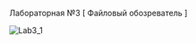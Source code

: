 Лабораторная №3 [ Файловый обозреватель ]

 
![Lab3_1](https://github.com/AnstasiaMatytsina/Lab3/assets/99312295/c5b9ba86-60ca-4225-a6e7-42f204d38559)
